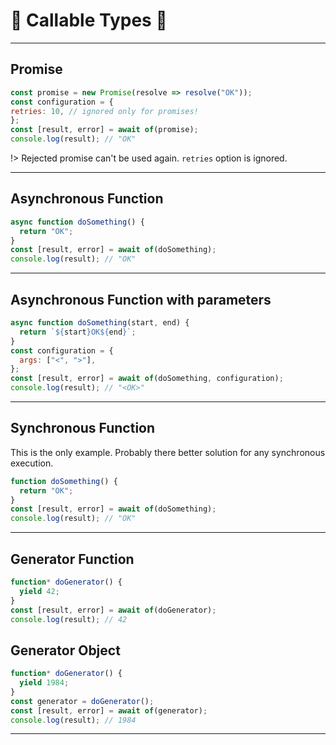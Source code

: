 # 🔰 Callable Types 🔰

---

## Promise

```javascript
const promise = new Promise(resolve => resolve("OK"));
const configuration = {
retries: 10, // ignored only for promises!
};
const [result, error] = await of(promise);
console.log(result); // "OK"
```

!> Rejected promise can't be used again. `retries` option is ignored.

---

## Asynchronous Function

```javascript
async function doSomething() {
  return "OK";
}
const [result, error] = await of(doSomething);
console.log(result); // "OK"
```

---

## Asynchronous Function with parameters

```javascript
async function doSomething(start, end) {
  return `${start}OK${end}`;
}
const configuration = {
  args: ["<", ">"],
};
const [result, error] = await of(doSomething, configuration);
console.log(result); // "<OK>"
```

---

## Synchronous Function

This is the only example. Probably there better solution for any synchronous execution.

```javascript
function doSomething() {
  return "OK";
}
const [result, error] = await of(doSomething);
console.log(result); // "OK"
```

---

## Generator Function

```javascript
function* doGenerator() {
  yield 42;
}
const [result, error] = await of(doGenerator);
console.log(result); // 42
```

## Generator Object

```javascript
function* doGenerator() {
  yield 1984;
}
const generator = doGenerator();
const [result, error] = await of(generator);
console.log(result); // 1984
```

---
